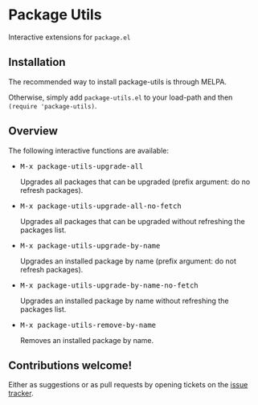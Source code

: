 # Package Utils

Interactive extensions for `package.el`

## Installation

The recommended way to install package-utils is through MELPA.

Otherwise, simply add `package-utils.el` to your load-path and then `(require 'package-utils)`.

## Overview

The following interactive functions are available:

* <kbd>M-x package-utils-upgrade-all</kbd>

  Upgrades all packages that can be upgraded (prefix argument: do no refresh packages).

* <kbd>M-x package-utils-upgrade-all-no-fetch</kbd>

  Upgrades all packages that can be upgraded without refreshing the packages list.

* <kbd>M-x package-utils-upgrade-by-name</kbd>

  Upgrades an installed package by name (prefix argument: do not refresh packages).

* <kbd>M-x package-utils-upgrade-by-name-no-fetch</kbd>

  Upgrades an installed package by name without refreshing the packages list.

* <kbd>M-x package-utils-remove-by-name</kbd>

  Removes an installed package by name.

## Contributions welcome!

Either as suggestions or as pull requests by opening tickets on the
[issue tracker](https://github.com/Silex/package-utils/issues).
